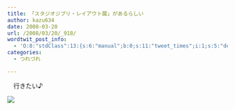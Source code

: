 ```yaml
---
title: 「スタジオジブリ・レイアウト展」があるらしい
author: kazu634
date: 2008-03-20
url: /2008/03/20/_918/
wordtwit_post_info:
  - 'O:8:"stdClass":13:{s:6:"manual";b:0;s:11:"tweet_times";i:1;s:5:"delay";i:0;s:7:"enabled";i:1;s:10:"separation";s:2:"60";s:7:"version";s:3:"3.7";s:14:"tweet_template";b:0;s:6:"status";i:2;s:6:"result";a:0:{}s:13:"tweet_counter";i:2;s:13:"tweet_log_ids";a:1:{i:0;i:3853;}s:9:"hash_tags";a:0:{}s:8:"accounts";a:1:{i:0;s:7:"kazu634";}}'
categories:
  - つれづれ

---
```

<div class="section">
<p>
    　行きたい♪
</p>
  
<p>
<center>
</center>
</p>
  
<p>
<a href="http://flickr.com/photos/pantherman/2221071934/" onclick="__gaTracker('send', 'event', 'outbound-article', 'http://flickr.com/photos/pantherman/2221071934/', '');" title="Espiritu del Bosque / Forest Spirit"><img src="http://farm3.static.flickr.com/2165/2221071934_fa358d9626_m.jpg" /></a>
</p></p>
</div>